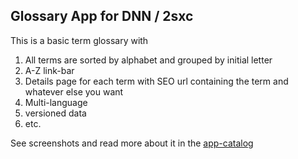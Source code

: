 ## Glossary App for DNN / 2sxc

This is a basic term glossary with

1. All terms are sorted by alphabet and grouped by initial letter
1. A-Z link-bar
1. Details page for each term with SEO url containing the term and whatever else you want
1. Multi-language
1. versioned data
1. etc.

See screenshots and read more about it in the [app-catalog](http://2sxc.org/en/Apps/glossary-a-z)
